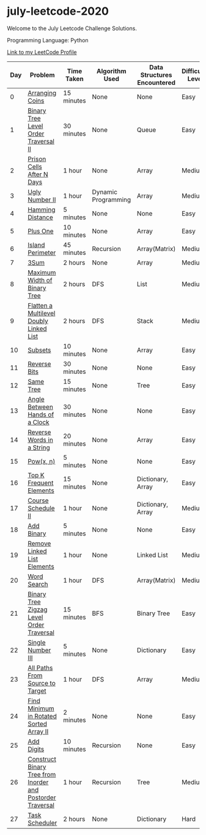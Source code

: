 # july-leetcode-2020
Welcome to the July Leetcode Challenge Solutions.

Programming Language: Python

[Link to my LeetCode Profile](https://leetcode.com/sejalc230/)

|Day|Problem| Time Taken | Algorithm Used | Data Structures Encountered|Difficulty Level|
|--|------| ---------- | -------------- |----|---|
|0|[Arranging Coins](https://leetcode.com/explore/featured/card/july-leetcoding-challenge/544/week-1-july-1st-july-7th/3377/)|15 minutes|None|None|Easy|
|1|[Binary Tree Level Order Traversal II](https://leetcode.com/explore/featured/card/july-leetcoding-challenge/544/week-1-july-1st-july-7th/3378/)|30 minutes|None|Queue|Easy|
|2|[Prison Cells After N Days](https://leetcode.com/explore/challenge/card/july-leetcoding-challenge/544/week-1-july-1st-july-7th/3379/)|1 hour|None|Array|Medium|
|3|[Ugly Number II](https://leetcode.com/explore/challenge/card/july-leetcoding-challenge/544/week-1-july-1st-july-7th/3380/)|1 hour|Dynamic Programming|Array|Medium|
|4|[Hamming Distance](https://leetcode.com/explore/challenge/card/july-leetcoding-challenge/544/week-1-july-1st-july-7th/3381/)|5 minutes|None|None|Easy|
|5|[Plus One](https://leetcode.com/explore/featured/card/july-leetcoding-challenge/544/week-1-july-1st-july-7th/3382/)|10 minutes|None|Array|Easy|
|6|[Island Perimeter](https://leetcode.com/explore/featured/card/july-leetcoding-challenge/544/week-1-july-1st-july-7th/3383/)|45 minutes|Recursion|Array(Matrix)|Medium|
|7|[3Sum](https://leetcode.com/explore/featured/card/july-leetcoding-challenge/545/week-2-july-8th-july-14th/3384/)|2 hours|None|Array|Medium|
|8|[Maximum Width of Binary Tree](https://leetcode.com/explore/featured/card/july-leetcoding-challenge/545/week-2-july-8th-july-14th/3385/)|2 hours|DFS|List|Medium|
|9|[Flatten a Multilevel Doubly Linked List](https://leetcode.com/explore/featured/card/july-leetcoding-challenge/545/week-2-july-8th-july-14th/3386/)|2 hours|DFS|Stack|Medium|
|10|[Subsets](https://leetcode.com/explore/featured/card/july-leetcoding-challenge/545/week-2-july-8th-july-14th/3387/)|10 minutes|None|Array|Easy|
|11|[Reverse Bits](https://leetcode.com/explore/featured/card/july-leetcoding-challenge/545/week-2-july-8th-july-14th/3388/)|30 minutes|None|None|Easy|
|12|[Same Tree](https://leetcode.com/explore/featured/card/july-leetcoding-challenge/545/week-2-july-8th-july-14th/3389/)|15 minutes|None|Tree|Easy|
|13|[Angle Between Hands of a Clock](https://leetcode.com/explore/challenge/card/july-leetcoding-challenge/545/week-2-july-8th-july-14th/3390/)|30 minutes|None|None|Easy|
|14|[Reverse Words in a String](https://leetcode.com/explore/challenge/card/july-leetcoding-challenge/546/week-3-july-15th-july-21st/3391/)|20 minutes|None|Array|Easy|
|15|[Pow(x, n)](https://leetcode.com/explore/featured/card/july-leetcoding-challenge/546/week-3-july-15th-july-21st/3392/)|5 minutes|None|None|Easy|
|16|[Top K Frequent Elements](https://leetcode.com/explore/featured/card/july-leetcoding-challenge/546/week-3-july-15th-july-21st/3393/)|15 minutes|None|Dictionary, Array|Easy|
|17|[Course Schedule II](https://leetcode.com/explore/challenge/card/july-leetcoding-challenge/546/week-3-july-15th-july-21st/3394/)|1 hour|None|Dictionary, Array|Medium|
|18|[Add Binary](https://leetcode.com/explore/challenge/card/july-leetcoding-challenge/546/week-3-july-15th-july-21st/3395/)|5 minutes|None|None|Easy|
|19|[Remove Linked List Elements](https://leetcode.com/explore/featured/card/july-leetcoding-challenge/546/week-3-july-15th-july-21st/3396/)|1 hour|None|Linked List|Medium|
|20|[Word Search](https://leetcode.com/explore/challenge/card/july-leetcoding-challenge/546/week-3-july-15th-july-21st/3397/)|1 hour|DFS|Array(Matrix)|Medium|
|21|[Binary Tree Zigzag Level Order Traversal](https://leetcode.com/explore/featured/card/july-leetcoding-challenge/547/week-4-july-22nd-july-28th/3398/)|15 minutes|BFS|Binary Tree|Easy|
|22|[Single Number III](https://leetcode.com/explore/featured/card/july-leetcoding-challenge/547/week-4-july-22nd-july-28th/3399/)|5 minutes|None|Dictionary|Easy|
|23|[All Paths From Source to Target](https://leetcode.com/explore/featured/card/july-leetcoding-challenge/547/week-4-july-22nd-july-28th/3400/)|1 hour|DFS|Array|Medium|
|24|[Find Minimum in Rotated Sorted Array II](https://leetcode.com/explore/featured/card/july-leetcoding-challenge/547/week-4-july-22nd-july-28th/3401/)|2 minutes|None|None|Easy|
|25|[Add Digits](https://leetcode.com/explore/featured/card/july-leetcoding-challenge/547/week-4-july-22nd-july-28th/3402/)|10 minutes|Recursion|None|Easy|
|26|[Construct Binary Tree from Inorder and Postorder Traversal](https://leetcode.com/explore/featured/card/july-leetcoding-challenge/547/week-4-july-22nd-july-28th/3403/)|1 hour|Recursion|Tree|Medium|
|27|[Task Scheduler](https://leetcode.com/explore/challenge/card/july-leetcoding-challenge/547/week-4-july-22nd-july-28th/3404/)|2 hours|None|Dictionary|Hard|
